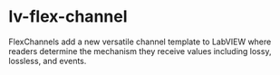 # lv-flex-channel
FlexChannels add a new versatile channel template to LabVIEW where readers determine the mechanism they receive values including lossy, lossless, and events.

